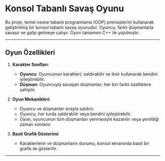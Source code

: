 # Konsol Tabanlı Savaş Oyunu

Bu proje, temel nesne tabanlı programlama (OOP) prensiplerini kullanarak geliştirilmiş bir konsol tabanlı savaş oyunudur. Oyuncu, farklı düşmanlarla savaşır ve galip gelmeye çalışır. Oyun tamamen C++ ile yazılmıştır.

---

## **Oyun Özellikleri**
1. **Karakter Sınıfları**:
   - **Oyuncu**: Oyuncunun karakteri; saldırabilir ve iksir kullanarak kendini iyileştirebilir.
   - **Düşman**: Oyuncuyla savaşan düşmanlar; her biri farklı özelliklere sahiptir.

2. **Oyun Mekanikleri**:
   - Oyuncu ve düşmanlar sırayla saldırır.
   - Oyuncu, her turda saldırabilir veya kendini iyileştirebilir.
   - Oyun, oyuncunun tüm düşmanları yenmesiyle kazanılır veya yenildiği zaman sonlanır.

3. **Basit Grafik Gösterimi**:
   - Karakterlerin ve düşmanların durumu, konsol ekranında basit bir grafik ile gösterilir.

---
